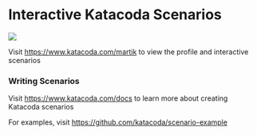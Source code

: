 # Interactive Katacoda Scenarios

[![](http://shields.katacoda.com/katacoda/martik/count.svg)](https://www.katacoda.com/martik "Get your profile on Katacoda.com")

Visit https://www.katacoda.com/martik to view the profile and interactive scenarios

### Writing Scenarios
Visit https://www.katacoda.com/docs to learn more about creating Katacoda scenarios

For examples, visit https://github.com/katacoda/scenario-example
